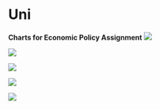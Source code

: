 # Uni
**Charts for Economic Policy Assignment** 
![](https://github.com/andybridger/uni/econpolicy/blob/main/chart1.png?raw=true)

![](https://github.com/andybridger/uni/econpolicy/chart2.ong?raw=true)

![](https://github.com/andybridger/uni/econpolicy/chart3.png?raw=true)

![](https://github.com/andybridger/uni/econpolicy/chart4.png?raw=true)

![](https://github.com/andybridger/uni/econpolicy/chart5.png?raw=true)
